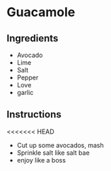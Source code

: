 # Guacamole
## Ingredients
* Avocado
* Lime
* Salt
* Pepper
* Love
* garlic

## Instructions
<<<<<<< HEAD
* Cut up some avocados, mash
* Sprinkle salt like salt bae
* enjoy like a boss

